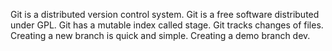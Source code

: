Git is a distributed version control system.
Git is a free software distributed under GPL.
Git has a mutable index called stage.
Git tracks changes of files.
Creating a new branch is quick and simple.
Creating a demo branch dev.
